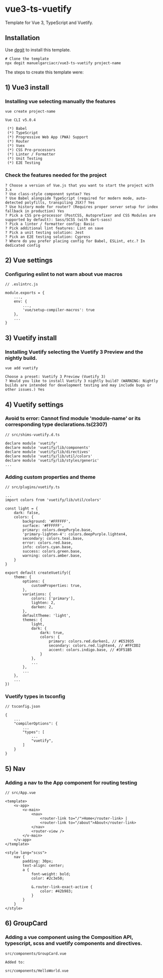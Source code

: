 # vue3-ts-vuetify

Template for Vue 3, TypeScript and Vuetify.

## Installation

Use [degit](https://github.com/Rich-Harris/degit) to install this template.

```
# Clone the template
npx degit manuelgarciacr/vue3-ts-vuetify project-name
```

The steps to create this template were:

## 1) Vue3 install

### Installing vue selecting manually the features

```
vue create project-name

Vue CLI v5.0.4

 (*) Babel
 (*) TypeScript
 (*) Progressive Web App (PWA) Support
 (*) Router
 (*) Vuex
 (*) CSS Pre-processors
 (*) Linter / Formatter
 (*) Unit Testing
 (*) E2E Testing
```

### Check the features needed for the project

```
? Choose a version of Vue.js that you want to start the project with 3.x
? Use class-style component syntax? Yes
? Use Babel alongside TypeScript (required for modern mode, auto-detected polyfills, transpiling JSX)? Yes
? Use history mode for router? (Requires proper server setup for index fallback in production) Yes
? Pick a CSS pre-processor (PostCSS, Autoprefixer and CSS Modules are supported by default): Sass/SCSS (with dart-sass)
? Pick a linter / formatter config: Basic
? Pick additional lint features: Lint on save
? Pick a unit testing solution: Jest
? Pick an E2E testing solution: Cypress
? Where do you prefer placing config for Babel, ESLint, etc.? In dedicated config 
```

## 2) Vue settings

### Configuring eslint to not warn about vue macros

```
// .eslintrc.js

module.exports = {
    ...,
    env: {
        ...,
        'vue/setup-compiler-macros': true
    },
    ...
}
```

## 3) Vuetify install

### Installing Vuetify selecting the Vuetify 3 Preview and the nightly build.

```
vue add vuetify

Choose a preset: Vuetify 3 Preview (Vuetify 3)
? Would you like to install Vuetify 3 nightly build? (WARNING: Nightly builds are intended for development testing and may include bugs or other issues.) Yes
```

## 4) Vuetify settings

### Avoid ts error: Cannot find module 'module-name' or its corresponding type declarations.ts(2307)

```
// src/shims-vuetify.d.ts

declare module 'vuetify'
declare module 'vuetify/lib/components'
declare module 'vuetify/lib/directives'
declare module 'vuetify/lib/util/colors'
declare module 'vuetify/lib/styles/generic'
...
```

### Adding custom properties and theme

```
// src/plugins/vuetify.ts

...
import colors from 'vuetify/lib/util/colors'

const light = {
    dark: false,
    colors: {
        background: '#FFFFFF',
        surface: '#FFFFFF',
        primary: colors.deepPurple.base,
        'primary-lighten-4': colors.deepPurple.lighten4,
        secondary: colors.teal.base,
        error: colors.red.base,
        info: colors.cyan.base,
        success: colors.green.base,
        warning: colors.amber.base,
    }
}

export default createVuetify({
    theme: {
        options: {
            customProperties: true,
        },
        variations: {
            colors: ['primary'],
            lighten: 2,
            darken: 2,
        },
        defaultTheme: 'light',
        themes: {
            light,
            dark: {
                dark: true,
                colors: {
                    primary: colors.red.darken1, // #E53935
                    secondary: colors.red.lighten4, // #FFCDD2
                    accent: colors.indigo.base, // #3F51B5
                }
            },
            ...
        },
        ...
    },
    ...
})
```

### Vuetify types in tsconfig

```
// tsconfig.json

{
    ...
    "compilerOptions": {
        ...
        "types": [
            ...
            "vuetify",
        ]
    }
}
```

## 5) Nav

### Adding a nav to the App component for routing testing

```
// src/App.vue

<template>
    <v-app>
        <v-main>
            <nav>
                <router-link to="/">Home</router-link> |
                <router-link to="/about">About</router-link>
            </nav>
            <router-view />
        </v-main>
    </v-app>
</template>

<style lang="scss">
    nav {
        padding: 30px;
        text-align: center;
        a {
            font-weight: bold;
            color: #2c3e50;

            &.router-link-exact-active {
                color: #42b983;
            }
        }
    }
</style>
```

## 6) GroupCard

### Adding a vue component using the Composition API, typescript, scss and vuetify components and directives.

```
src/components/GroupCard.vue

Added to:

src/components/HelloWorld.vue
```

